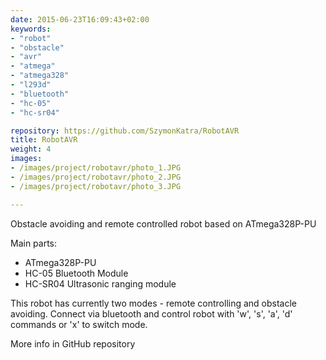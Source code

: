 ```yaml
---
date: 2015-06-23T16:09:43+02:00
keywords:
- "robot"
- "obstacle"
- "avr"
- "atmega"
- "atmega328"
- "l293d"
- "bluetooth"
- "hc-05"
- "hc-sr04"

repository: https://github.com/SzymonKatra/RobotAVR
title: RobotAVR
weight: 4
images:
- /images/project/robotavr/photo_1.JPG
- /images/project/robotavr/photo_2.JPG
- /images/project/robotavr/photo_3.JPG

---
```


Obstacle avoiding and remote controlled robot based on ATmega328P-PU

Main parts:

- ATmega328P-PU
- HC-05 Bluetooth Module
- HC-SR04 Ultrasonic ranging module

This robot has currently two modes - remote controlling and obstacle avoiding. Connect via bluetooth and control robot with 'w', 's', 'a', 'd' commands or 'x' to switch mode.

More info in GitHub repository
